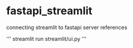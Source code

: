 # fastapi_streamlit
connecting streamlit to fastapi server references

'''
streamlit run streamlit/ui.py
'''

